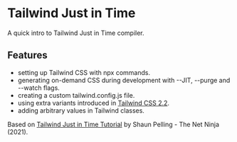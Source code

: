 # Tailwind Just in Time

A quick intro to Tailwind Just in Time compiler.

## Features

- setting up Tailwind CSS with npx commands.
- generating on-demand CSS during development with --JIT, --purge and --watch flags.
- creating a custom tailwind.config.js file.
- using extra variants introduced in [Tailwind CSS 2.2](https://blog.tailwindcss.com/tailwindcss-2-2).
- adding arbitrary values in Tailwind classes.

Based on [Tailwind Just in Time Tutorial](https://www.youtube.com/playlist?list=PL4cUxeGkcC9ht1OMQPhBVKAb2dVLhg-MJ) by Shaun Pelling - The Net Ninja (2021).

